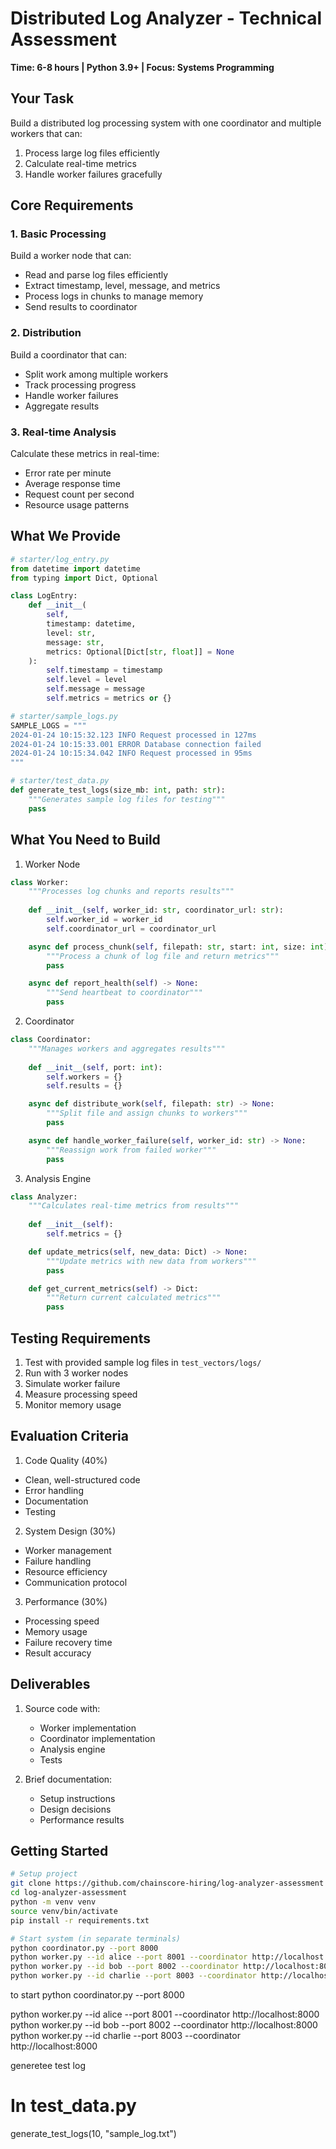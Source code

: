 # Distributed Log Analyzer - Technical Assessment
**Time: 6-8 hours | Python 3.9+ | Focus: Systems Programming**

## Your Task
Build a distributed log processing system with one coordinator and multiple workers that can:
1. Process large log files efficiently
2. Calculate real-time metrics
3. Handle worker failures gracefully

## Core Requirements

### 1. Basic Processing
Build a worker node that can:
- Read and parse log files efficiently
- Extract timestamp, level, message, and metrics
- Process logs in chunks to manage memory
- Send results to coordinator

### 2. Distribution
Build a coordinator that can:
- Split work among multiple workers
- Track processing progress
- Handle worker failures
- Aggregate results

### 3. Real-time Analysis
Calculate these metrics in real-time:
- Error rate per minute
- Average response time
- Request count per second
- Resource usage patterns

## What We Provide
```python
# starter/log_entry.py
from datetime import datetime
from typing import Dict, Optional

class LogEntry:
    def __init__(
        self,
        timestamp: datetime,
        level: str,
        message: str,
        metrics: Optional[Dict[str, float]] = None
    ):
        self.timestamp = timestamp
        self.level = level
        self.message = message
        self.metrics = metrics or {}

# starter/sample_logs.py
SAMPLE_LOGS = """
2024-01-24 10:15:32.123 INFO Request processed in 127ms
2024-01-24 10:15:33.001 ERROR Database connection failed
2024-01-24 10:15:34.042 INFO Request processed in 95ms
"""

# starter/test_data.py
def generate_test_logs(size_mb: int, path: str):
    """Generates sample log files for testing"""
    pass
```

## What You Need to Build

1. Worker Node
```python
class Worker:
    """Processes log chunks and reports results"""
    
    def __init__(self, worker_id: str, coordinator_url: str):
        self.worker_id = worker_id
        self.coordinator_url = coordinator_url

    async def process_chunk(self, filepath: str, start: int, size: int) -> Dict:
        """Process a chunk of log file and return metrics"""
        pass

    async def report_health(self) -> None:
        """Send heartbeat to coordinator"""
        pass
```

2. Coordinator
```python
class Coordinator:
    """Manages workers and aggregates results"""
    
    def __init__(self, port: int):
        self.workers = {}
        self.results = {}

    async def distribute_work(self, filepath: str) -> None:
        """Split file and assign chunks to workers"""
        pass

    async def handle_worker_failure(self, worker_id: str) -> None:
        """Reassign work from failed worker"""
        pass
```

3. Analysis Engine
```python
class Analyzer:
    """Calculates real-time metrics from results"""
    
    def __init__(self):
        self.metrics = {}

    def update_metrics(self, new_data: Dict) -> None:
        """Update metrics with new data from workers"""
        pass

    def get_current_metrics(self) -> Dict:
        """Return current calculated metrics"""
        pass
```

## Testing Requirements
1. Test with provided sample log files in `test_vectors/logs/`
2. Run with 3 worker nodes
3. Simulate worker failure
4. Measure processing speed
5. Monitor memory usage

## Evaluation Criteria

1. Code Quality (40%)
- Clean, well-structured code
- Error handling
- Documentation
- Testing

2. System Design (30%)
- Worker management
- Failure handling
- Resource efficiency
- Communication protocol

3. Performance (30%)
- Processing speed
- Memory usage
- Failure recovery time
- Result accuracy

## Deliverables
1. Source code with:
   - Worker implementation
   - Coordinator implementation
   - Analysis engine
   - Tests

2. Brief documentation:
   - Setup instructions
   - Design decisions
   - Performance results

## Getting Started
```bash
# Setup project
git clone https://github.com/chainscore-hiring/log-analyzer-assessment
cd log-analyzer-assessment
python -m venv venv
source venv/bin/activate
pip install -r requirements.txt

# Start system (in separate terminals)
python coordinator.py --port 8000
python worker.py --id alice --port 8001 --coordinator http://localhost:8000
python worker.py --id bob --port 8002 --coordinator http://localhost:8000
python worker.py --id charlie --port 8003 --coordinator http://localhost:8000
```
to start
python coordinator.py --port 8000

python worker.py --id alice --port 8001 --coordinator http://localhost:8000
python worker.py --id bob --port 8002 --coordinator http://localhost:8000
python worker.py --id charlie --port 8003 --coordinator http://localhost:8000

generetee test log 
# In test_data.py
generate_test_logs(10, "sample_log.txt")

